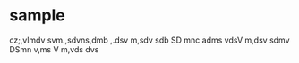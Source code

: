 # sample

cz;,vlmdv
svm.,sdvns,dmb 
,.dsv m,sdv sdb
SD mnc adms vdsV
 m,dsv sdmv
DSmn v,ms
V m,vds dvs
